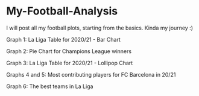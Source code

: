 # My-Football-Analysis
I will post all my football plots, starting from the basics. Kinda my journey :)

Graph 1: La Liga Table for 2020/21 - Bar Chart

Graph 2: Pie Chart for Champions League winners

Graph 3: La Liga Table for 2020/21 - Lollipop Chart

Graphs 4 and 5: Most contributing players for FC Barcelona in 20/21

Graph 6: The best teams in La Liga

